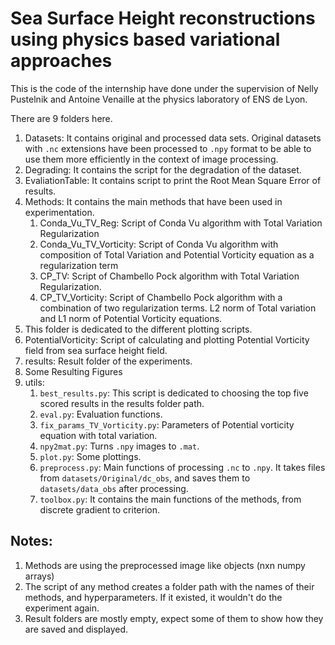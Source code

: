 # Sea Surface Height reconstructions using physics based variational approaches

This is the code of the internship have done under the supervision of Nelly Pustelnik and Antoine Venaille at the physics laboratory of ENS de Lyon. 

There are 9 folders here. 

1. Datasets: It contains original and processed data sets. Original datasets with `.nc` extensions have been processed to 
`.npy` format to be able to use them more efficiently in the context of image processing.
2. Degrading: It contains the script for the degradation of the dataset. 
3. EvaliationTable: It contains script to print the Root Mean Square Error of results. 
4. Methods: It contains the main methods that have been used in experimentation.  
    1. Conda_Vu_TV_Reg: Script of Conda Vu algorithm with Total Variation Regularization
    2. Conda_Vu_TV_Vorticity: Script of Conda Vu algorithm with composition of Total Variation and Potential Vorticity equation as a regularization term
    3. CP_TV: Script of Chambello Pock algorithm with Total Variation Regularization.
    4. CP_TV_Vorticity: Script of Chambello Pock algorithm with a combination of two regularization terms. L2 norm of Total variation and L1 norm of Potential Vorticity equations. 
5. This folder is dedicated to the different plotting scripts. 
6. PotentialVorticity: Script of calculating and plotting Potential Vorticity field from sea surface height field. 
7. results: Result folder of the experiments. 
8. Some Resulting Figures
9. utils: 
    1. `best_results.py`: This script is dedicated to choosing the top five scored results in the results folder path.
    2. `eval.py`: Evaluation functions.
    3. `fix_params_TV_Vorticity.py`: Parameters of Potential vorticity equation with total variation.
    4. `npy2mat.py`: Turns `.npy` images to `.mat`.
    5. `plot.py`: Some plottings.
    6. `preprocess.py`: Main functions of processing `.nc` to `.npy`. It takes files from `datasets/Original/dc_obs`, and saves them to `datasets/data_obs` after processing. 
    7. `toolbox.py`: It contains the main functions of the methods, from discrete gradient to criterion. 



## Notes: 
1. Methods are using the preprocessed image like objects (nxn numpy arrays)
2. The script of any method creates a folder path with the names of their methods, and hyperparameters. If it existed, it wouldn't do the experiment again. 
3. Result folders are mostly empty, expect some of them to show how they are saved and displayed. 

